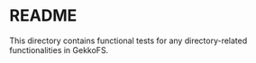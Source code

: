 # README

This directory contains functional tests for any directory-related
functionalities in GekkoFS.
